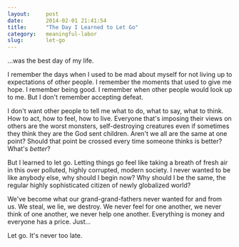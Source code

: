 ```yaml
---
layout:     post
date:       2014-02-01 21:41:54
title:      "The Day I Learned to Let Go"
category:   meaningful-labor
slug:       let-go
---
```


…was the best day of my life.

I remember the days when I used to be mad about myself for not living up to expectations of other people. I remember the moments that used to give me hope. I remember being good. I remember when other people would look up to me. But I don't remember accepting defeat.

I don't want other people to tell me what to do, what to say, what to think. How to act, how to feel, how to live. Everyone that's imposing their views on others are the worst monsters, self-destroying creatures even if sometimes they think they are the God sent children. Aren't we all are the same at one point? Should that point be crossed every time someone thinks is better? What's *better*?

But I learned to let go. Letting things go feel like taking a breath of fresh air in this over polluted, highly corrupted, modern society. I never wanted to be like anybody else, why should I begin now? Why should I be the same, the regular highly sophisticated citizen of newly globalized world?

We've become what our grand-grand-fathers never wanted for and from us. We steal, we lie, we destroy. We never feel for one another, we never think of one another, we never help one another. Everything is money and everyone has a price. Just…

Let go. It's never too late.